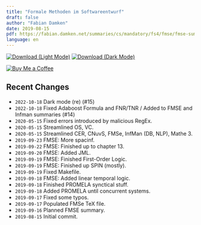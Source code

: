 ```yaml
---
title: "Formale Methoden im Softwareentwurf"
draft: false
author: "Fabian Damken"
date: 2019-08-15
pdf: https://fabian.damken.net/summaries/cs/mandatory/fs4/fmse/fmse-summary.pdf
language: en
---
```


[![Download (Light Mode)](/download.png)](fmse-summary.pdf)
[![Download (Dark Mode)](/download-dark.png)](fmse-summary-dark.pdf)

[![Buy Me a Coffee](/kofi.png)](https://ko-fi.com/fdamken)

## Recent Changes
- `2022-10-18` Dark mode (re) (#15)
- `2022-10-18` Fixed Adaboost Formula and FNR/TNR / Added to FMSE and Infman summaries (#14)
- `2020-05-15` Fixed errors introduced by malicious RegEx.
- `2020-05-15` Streamlined OS, VC.
- `2020-05-15` Streamlined CER, CNuvS, FMSe, InfMan (DB, NLP), Mathe 3.
- `2019-09-23` FMSE: More spacinf.
- `2019-09-22` FMSE: Finished up to chapter 13.
- `2019-09-20` FMSE: Added JML.
- `2019-09-19` FMSE: Finished First-Order Logic.
- `2019-09-19` FMSE: Finished up SPIN (mostly).
- `2019-09-19` Fixed Makefile.
- `2019-09-18` FMSE: Added linear temporal logic.
- `2019-09-18` Finished PROMELA synctical stuff.
- `2019-09-18` Added PROMELA until concurrent systems.
- `2019-09-17` Fixed some typos.
- `2019-09-17` Populated FMSe TeX file.
- `2019-09-16` Planned FMSE summary.
- `2019-08-15` Initial commit.
